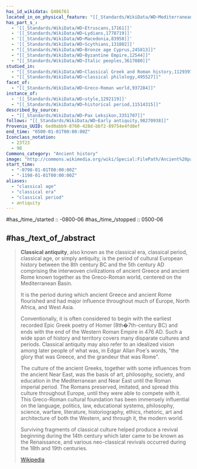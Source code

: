 ```yaml
---
has_id_wikidata: Q486761
located_in_on_physical_feature: "[[_Standards/WikiData/WD~Mediterranean Basin,72499]]"
has_part_s_:
  - '[[_Standards/WikiData/WD~Etruscans,17161]]'
  - '[[_Standards/WikiData/WD~Lydians,1778719]]'
  - '[[_Standards/WikiData/WD~Macedonia,83958]]'
  - '[[_Standards/WikiData/WD~Scythians,131802]]'
  - "[[_Standards/WikiData/WD~Bronze age Cyprus,245813]]"
  - "[[_Standards/WikiData/WD~Byzantine Empire,12544]]"
  - "[[_Standards/WikiData/WD~Italic peoples,3617880]]"
studied_in:
  - "[[_Standards/WikiData/WD~Classical Greek and Roman history,112939719]]"
  - "[[_Standards/WikiData/WD~classical philology,495527]]"
facet_of:
  - "[[_Standards/WikiData/WD~Greco-Roman world,937284]]"
instance_of:
  - '[[_Standards/WikiData/WD~style,1292119]]'
  - "[[_Standards/WikiData/WD~historical period,11514315]]"
described_by_source:
  - "[[_Standards/WikiData/WD~Pax Leksikon,3351707]]"
follows: "[[_Standards/WikiData/WD~Early antiquity,98270938]]"
Provenio_UUID: 6ed0abb9-8760-428d-bbf2-89754e4fd8ef
end_time: "0500-01-01T00:00:00Z"
Iconclass_notation:
  - 23T23
  - 98
Commons_category: "Ancient history"
image: "http://commons.wikimedia.org/wiki/Special:FilePath/Ancient%20pano%20%284362583154%29.jpg"
start_time:
  - "-0798-01-01T00:00:00Z"
  - "-1198-01-01T00:00:00Z"
aliases:
  - "classical age"
  - "classical era"
  - "classical period"
  - antiquity
---
```


#has_/time_/started :: -0800-06 
#has_/time_/stopped :: 0500-06 

## #has_/text_of_/abstract 

> **Classical antiquity**, also known as the classical era, classical period, classical age, or simply antiquity, 
> is the period of cultural European history between the 8th century BC and the 5th century AD 
> comprising the interwoven civilizations of ancient Greece and ancient Rome 
> known together as the Greco-Roman world, centered on the Mediterranean Basin. 
> 
> It is the period during which ancient Greece and ancient Rome flourished 
> and had major influence throughout much of Europe, North Africa, and West Asia.
>
> Conventionally, it is often considered to begin with the earliest recorded Epic Greek poetry of Homer 
> (8th�7th-century BC) and ends with the end of the Western Roman Empire in 476 AD. 
> Such a wide span of history and territory covers many disparate cultures and periods. 
> Classical antiquity may also refer to an idealized vision among later people of what was, 
> in Edgar Allan Poe's words, "the glory that was Greece, and the grandeur that was Rome".
>
> The culture of the ancient Greeks, together with some influences from the ancient Near East, 
> was the basis of art, philosophy, society, and education in the Mediterranean and Near East 
> until the Roman imperial period. 
> The Romans preserved, imitated, and spread this culture throughout Europe, 
> until they were able to compete with it. 
> This Greco-Roman cultural foundation has been immensely influential on the language, politics, 
> law, educational systems, philosophy, science, warfare, literature, historiography, ethics, rhetoric, art 
> and architecture of both the Western, and through it, the modern world.
>
> Surviving fragments of classical culture helped produce a revival beginning during the 14th century 
> which later came to be known as the Renaissance, 
> and various neo-classical revivals occurred during the 18th and 19th centuries.
>
> [Wikipedia](https://en.wikipedia.org/wiki/Classical%20antiquity) 


